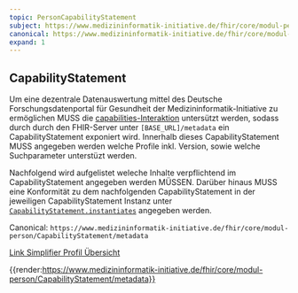 ```yaml
---
topic: PersonCapabilityStatement
subject: https://www.medizininformatik-initiative.de/fhir/core/modul-person/CapabilityStatement/metadata
canonical: https://www.medizininformatik-initiative.de/fhir/core/modul-person/CapabilityStatement/metadata
expand: 1
---
```


## CapabilityStatement

Um eine dezentrale Datenauswertung mittel des Deutsche Forschungsdatenportal für Gesundheit der Medizininformatik-Initiative zu ermöglichen MUSS die [capabilities-Interaktion](https://www.hl7.org/fhir/R4/http.html#capabilities) untersützt werden, sodass durch durch den FHIR-Server unter ```[BASE_URL]/metadata``` ein CapabilityStatement exponiert wird. Innerhalb dieses CapabilityStatement MUSS angegeben werden welche Profile inkl. Version, sowie welche Suchparameter unterstüzt werden.

Nachfolgend wird aufgelistet weleche Inhalte verpflichtend im CapabilityStatement angegeben werden MÜSSEN. Darüber hinaus MUSS eine Konformität zu dem nachfolgenden CapabilityStatement in der jeweiligen CapabilityStatement Instanz unter [```CapabilityStatement.instantiates```](https://www.hl7.org/fhir/R4/capabilitystatement-definitions.html#CapabilityStatement.instantiates) angegeben werden.

Canonical: ```https://www.medizininformatik-initiative.de/fhir/core/modul-person/CapabilityStatement/metadata```

[Link Simplifier Profil Übersicht](https://simplifier.net/resolve?canonical=https://www.medizininformatik-initiative.de/fhir/core/modul-person/CapabilityStatement/metadata&fhirVersion=R4&scope=de.medizininformatikinitiative.kerndatensatz.person@2025.0.0)

{{render:https://www.medizininformatik-initiative.de/fhir/core/modul-person/CapabilityStatement/metadata}}
